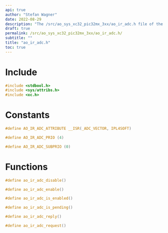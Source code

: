 ```yaml
---
api: true
author: "Stefan Wagner"
date: 2022-08-29
description: "The /src/ao_sys_xc32_pic32mx_3xx/ao_ir_adc.h file of the ao real-time operating system."
draft: true
permalink: /src/ao_sys_xc32_pic32mx_3xx/ao_ir_adc.h/
subtitle: ""
title: "ao_ir_adc.h"
toc: true
---
```


# Include

```c
#include <stdbool.h>
#include <sys/attribs.h>
#include <xc.h>
```

# Constants

```c
#define AO_IR_ADC_ATTRIBUTE __ISR(_ADC_VECTOR, IPL4SOFT)
```

```c
#define AO_IR_ADC_PRIO (4)
```

```c
#define AO_IR_ADC_SUBPRIO (0)
```

# Functions

```c
#define ao_ir_adc_disable()
```

```c
#define ao_ir_adc_enable()
```

```c
#define ao_ir_adc_is_enabled()
```

```c
#define ao_ir_adc_is_pending()
```

```c
#define ao_ir_adc_reply()
```

```c
#define ao_ir_adc_request()
```

